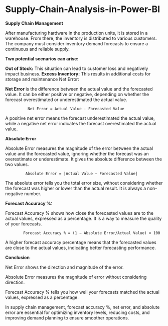 # Supply-Chain-Analysis-in-Power-BI

**Supply Chain Management**

After manufacturing hardware in the production units, it is stored in a warehouse. From there, the inventory is distributed to various customers. The company must consider inventory demand forecasts to ensure a continuous and reliable supply.

**Two potential scenarios can arise:**

**Out of Stock:** This situation can lead to customer loss and negatively impact business.
**Excess Inventory:** This results in additional costs for storage and maintenance
Net Error:

**Net Error** is the difference between the actual value and the forecasted value. It can be either positive or negative, depending on whether the forecast overestimated or underestimated the actual value.

              Net Error = Actual Value - Forecasted Value
              
A positive net error means the forecast underestimated the actual value, while a negative net error indicates the forecast overestimated the actual value.

**Absolute Error**

Absolute Error measures the magnitude of the error between the actual value and the forecasted value, ignoring whether the forecast was an overestimate or underestimate. It gives the absolute difference between the two values.

             Absolute Error = |Actual Value − Forecasted Value|
             
The absolute error tells you the total error size, without considering whether the forecast was higher or lower than the actual result. It is always a non-negative number.

**Forecast Accuracy %:**

Forecast Accuracy % shows how close the forecasted values are to the actual values, expressed as a percentage. It is a way to measure the quality of your forecasts.

            Forecast Accuracy % = (1 − Absolute Error/Actual Value) × 100
            
A higher forecast accuracy percentage means that the forecasted values are close to the actual values, indicating better forecasting performance.

**Conclusion**

Net Error shows the direction and magnitude of the error.

Absolute Error measures the magnitude of error without considering direction.

Forecast Accuracy % tells you how well your forecasts matched the actual values, expressed as a percentage.

In supply chain management, forecast accuracy %, net error, and absolute error are essential for optimizing inventory levels, reducing costs, and improving demand planning to ensure smoother operations.
